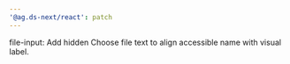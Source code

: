 ```yaml
---
'@ag.ds-next/react': patch
---
```


file-input: Add hidden Choose file text to align accessible name with visual label.
